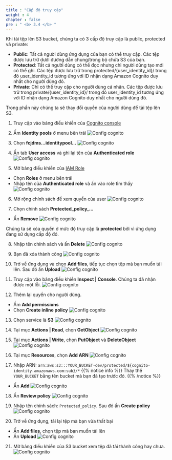 ```yaml
---
title : "Cấp độ truy cập"
weight : 4
chapter : false
pre : " <b> 3.4 </b> "
---
```


Khi tải tệp lên S3 bucket, chúng ta có 3 cấp độ truy cập là public, protected và private:

 + **Public**: Tất cả người dùng ứng dụng của bạn có thể truy cập. Các tệp được lưu trữ dưới đường dẫn chung/trong bộ chứa S3 của bạn.
 + **Protected**: Tất cả người dùng có thể đọc nhưng chỉ người dùng tạo mới có thể ghi. Các tệp được lưu trữ trong protected/{user_identity_id}/ trong đó user_identity_id tương ứng với ID nhận dạng Amazon Cognito duy nhất cho người dùng đó.
 + **Private**: Chỉ có thể truy cập cho người dùng cá nhân. Các tệp được lưu trữ trong private/{user_identity_id}/ trong đó user_identity_id tương ứng với ID nhận dạng Amazon Cognito duy nhất cho người dùng đó.

Trong phần này chúng ta sẽ thay đổi quyền của người dùng để tải tệp lên S3.

1. Truy cập vào bảng điều khiển của [Cognito console](https://console.aws.amazon.com/cognito/)

2. Ấm **Identity pools** ở menu bên trái
![Config cognito](/API-Gateway-Security-and-Rate-Limiting/images/3.configcognito/023-configcognito.png)

3. Chọn **fcjdms...identitypool...**
![Config cognito](/API-Gateway-Security-and-Rate-Limiting/images/3.configcognito/024-configcognito.png)

4. Ấn tab **User access**  và ghi lại tên của **Authenticated role**
![Config cognito](/API-Gateway-Security-and-Rate-Limiting/images/3.configcognito/025-configcognito.png)

5. Mở bảng điều khiển của [IAM Role]()
 + Chọn **Roles** ở menu bên trái
 + Nhập tên của **Authenticated role** và ấn vào role tìm thấy
![Config cognito](/API-Gateway-Security-and-Rate-Limiting/images/3.configcognito/026-configcognito.png)

6. Mở rộng chính sách để xem quyền của user
![Config cognito](/API-Gateway-Security-and-Rate-Limiting/images/3.configcognito/027-configcognito.png)

7. Chọn chính sách **Protected_policy_...**
 - Ấn **Remove**
![Config cognito](/API-Gateway-Security-and-Rate-Limiting/images/3.configcognito/028-configcognito.png)

Chúng ta sẽ xóa quyền ở mức độ truy cập là **protected** bởi vì ứng dụng đang sử dụng cấp độ đó.

8. Nhập tên chính sách và ấn **Delete**
![Config cognito](/API-Gateway-Security-and-Rate-Limiting/images/3.configcognito/029-configcognito.png)

9. Bạn đã xóa thành công
![Config cognito](/API-Gateway-Security-and-Rate-Limiting/images/3.configcognito/030-configcognito.png)

10. Trở về ứng dụng và chọn **Add files**, tiếp tục chọn tệp mà bạn muốn tải lên. Sau đó ấn **Upload**
![Config cognito](/API-Gateway-Security-and-Rate-Limiting/images/3.configcognito/031-configcognito.png)

11. Truy cập vào bảng điều khiển **Inspect | Console**. Chúng ta đã nhận được một lỗi.
![Config cognito](/API-Gateway-Security-and-Rate-Limiting/images/3.configcognito/032-configcognito.png)

12. Thêm lại quyền cho người dùng.
 + Ấm **Add permissions**
 + Chọn **Create inline policy**
![Config cognito](/API-Gateway-Security-and-Rate-Limiting/images/3.configcognito/033-configcognito.png)

13. Chọn service là **S3**
![Config cognito](/API-Gateway-Security-and-Rate-Limiting/images/3.configcognito/034-configcognito.png)

14. Tại mục **Actions | Read**, chọn **GetObject**
![Config cognito](/API-Gateway-Security-and-Rate-Limiting/images/3.configcognito/035-configcognito.png)

15. Tại mục **Actions | Write**, chọn **PutObject** và **DeleteObject**
![Config cognito](/API-Gateway-Security-and-Rate-Limiting/images/3.configcognito/036-configcognito.png)

16. Tại mục **Resources**, chọn **Add ARN**
![Config cognito](/API-Gateway-Security-and-Rate-Limiting/images/3.configcognito/037-configcognito.png)

17. Nhập ARN: `arn:aws:s3:::YOUR_BUCKET-dev/protected/${cognito-identity.amazonaws.com:sub}/*`
 {{% notice info %}}
Thay thế `YOUR_BUCKET` bằng tên bucket mà bạn đã tạo trước đó.
{{% /notice %}}
 + Ấn **Add**
![Config cognito](/API-Gateway-Security-and-Rate-Limiting/images/3.configcognito/038-configcognito.png)

18. Ấn **Review policy**
![Config cognito](/API-Gateway-Security-and-Rate-Limiting/images/3.configcognito/039-configcognito.png)

19. Nhập tên chính sách: `Protected_policy`. Sau đó ấn **Create policy**
![Config cognito](/API-Gateway-Security-and-Rate-Limiting/images/3.configcognito/040-configcognito.png)

20. Trở về ứng dụng, tải lại tệp mà bạn vừa thất bại
 + Ấn **Add files**, chọn tệp mà bạn muốn tải lên
 + Ấn **Upload** 
![Config cognito](/API-Gateway-Security-and-Rate-Limiting/images/3.configcognito/042-configcognito.png)

21. Mở bảng điều khiển của S3 bucket xem tệp đã tải thành công hay chưa.
![Config cognito](/API-Gateway-Security-and-Rate-Limiting/images/3.configcognito/041-configcognito.png)